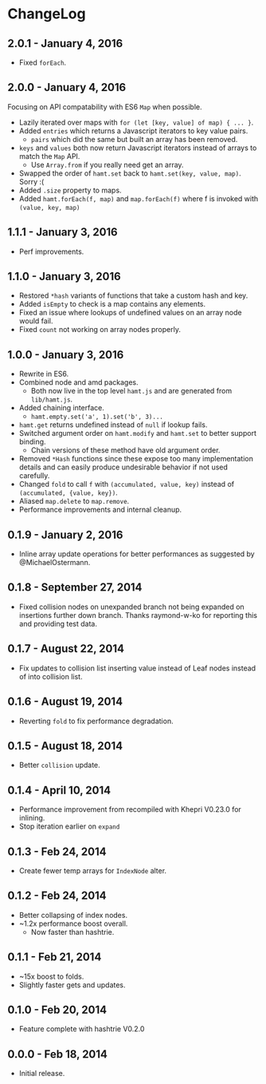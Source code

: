 # ChangeLog #

## 2.0.1 - January 4, 2016
* Fixed `forEach`.

## 2.0.0 - January 4, 2016
Focusing on API compatability with ES6 `Map` when possible.
* Lazily iterated over maps with `for (let [key, value] of map) { ... }`.
* Added `entries` which returns a Javascript iterators to key value pairs.
    * `pairs` which did the same but built an array has been removed.
* `keys` and `values` both now return Javascript iterators instead of arrays to match the `Map` API.
    * Use `Array.from` if you really need get an array.
* Swapped the order of `hamt.set` back to `hamt.set(key, value, map)`. Sorry :(
* Added `.size` property to maps.
* Added `hamt.forEach(f, map)` and `map.forEach(f)` where f is invoked with `(value, key, map)`

## 1.1.1 - January 3, 2016
* Perf improvements.

## 1.1.0 - January 3, 2016
* Restored `*hash` variants of functions that take a custom hash and key.
* Added `isEmpty` to check is a map contains any elements.
* Fixed an issue where lookups of undefined values on an array node would fail.
* Fixed `count` not working on array nodes properly.

## 1.0.0 - January 3, 2016
* Rewrite in ES6.
* Combined node and amd packages.
	* Both now live in the top level `hamt.js` and are generated from `lib/hamt.js`.
* Added chaining interface.
	* `hamt.empty.set('a', 1).set('b', 3)...`
* `hamt.get` returns undefined instead of `null` if lookup fails.
* Switched argument order on `hamt.modify` and `hamt.set` to better support binding.
	* Chain versions of these method have old argument order.
* Removed `*Hash` functions since these expose too many implementation details and can easily produce undesirable behavior if not used carefully. 
* Changed `fold` to call `f` with `(accumulated, value, key)` instead of `(accumulated, {value, key})`.
* Aliased `map.delete` to `map.remove`.
* Performance improvements and internal cleanup.

## 0.1.9 - January 2, 2016
* Inline array update operations for better performances as suggested by @MichaelOstermann.

## 0.1.8 - September 27, 2014
* Fixed collision nodes on unexpanded branch not being expanded on insertions
  further down branch. Thanks raymond-w-ko for reporting this and providing test
  data.

## 0.1.7 - August 22, 2014
* Fix updates to collision list inserting value instead of Leaf nodes instead of
  into collision list.

## 0.1.6 - August 19, 2014
* Reverting `fold` to fix performance degradation.

## 0.1.5 - August 18, 2014
* Better `collision` update.

## 0.1.4 - April 10, 2014
* Performance improvement from recompiled with Khepri V0.23.0 for inlining.
* Stop iteration earlier on `expand`

## 0.1.3 - Feb 24, 2014
* Create fewer temp arrays for `IndexNode` alter.

## 0.1.2 - Feb 24, 2014
* Better collapsing of index nodes.
* ~1.2x performance boost overall.
	* Now faster than hashtrie.

## 0.1.1 - Feb 21, 2014
* ~15x boost to folds.
* Slightly faster gets and updates.

## 0.1.0 - Feb 20, 2014
* Feature complete with hashtrie V0.2.0

## 0.0.0 - Feb 18, 2014
* Initial release.
